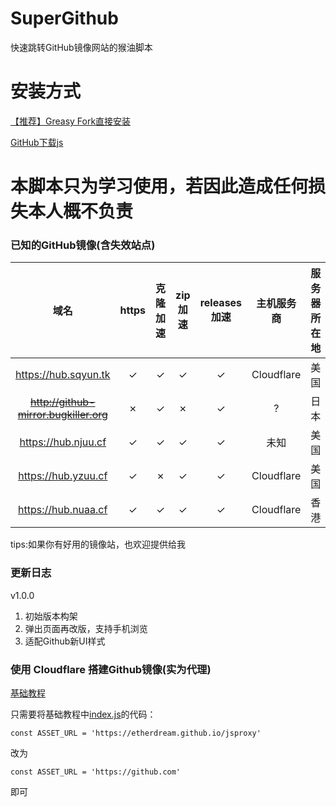 # SuperGithub
快速跳转GitHub镜像网站的猴油脚本

# 安装方式
[【推荐】Greasy Fork直接安装](https://greasyfork.org/zh-CN/scripts/460744-github-%E9%95%9C%E5%83%8F%E5%8A%A0%E9%80%9F%E8%AE%BF%E9%97%AE-%E5%85%8B%E9%9A%86%E5%92%8C%E4%B8%8B%E8%BD%BD)

[GitHub下载js](https://raw.githubusercontent.com/SQ8888/SuperGithub/main/SuperGithub.js)



# 本脚本只为学习使用，若因此造成任何损失本人概不负责

### 已知的GitHub镜像(含失效站点)
|                  域名                  | https | 克隆加速 | zip加速 | releases加速 | 主机服务商 | 服务器所在地 |   提供者   |
| :------------------------------------: | :---: | :------: | :-----: | :----------: | :--------: | :----------: | :--------: |
|          https://hub.sqyun.tk          |   ✓   |    ✓     |    ✓    |      ✓       | Cloudflare |     美国     |     SQ     |
| ~~http://github-mirror.bugkiller.org~~ |   ✗   |    ✓     |    ✗    |      ✓       |     ?      |     日本     |    未知    |
|          https://hub.njuu.cf           |   ✓   |    ✓     |    ✓    |      ✓       |    未知    |     美国     | SciHub Pro |
|          https://hub.yzuu.cf           |   ✓   |    ✗     |    ✓    |      ✓       | Cloudflare |     美国     | SciHub Pro |
|          https://hub.nuaa.cf           |   ✓   |    ✓     |    ✓    |      ✓       | Cloudflare |     香港     | SciHub Pro |

tips:如果你有好用的镜像站，也欢迎提供给我



### 更新日志

v1.0.0
1. 初始版本构架
2. 弹出页面再改版，支持手机浏览
4. 适配Github新UI样式

### 使用 Cloudflare 搭建Github镜像(实为代理)
[基础教程](https://github.com/EtherDream/jsproxy/tree/master/cf-worker)

只需要将基础教程中[index.js](https://raw.githubusercontent.com/EtherDream/jsproxy/master/cf-worker/index.js)的代码：
```
const ASSET_URL = 'https://etherdream.github.io/jsproxy'
```
改为
```
const ASSET_URL = 'https://github.com'
```
即可

